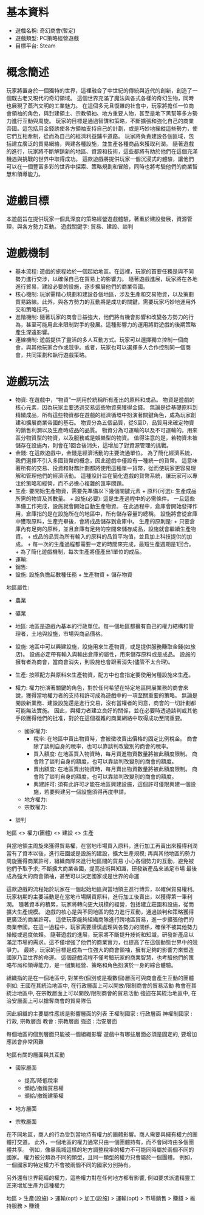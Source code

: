 # 基本資料

- 遊戲名稱: 奇幻商會(暫定)
- 遊戲類型: PC策略經營遊戲
- 目標平台: Steam

# 概念簡述

玩家將置身於一個獨特的世界，這裡融合了中世紀的傳統與近代的創新，創造了一個既古老又現代的奇幻領域。
這個世界充滿了魔法與各式各樣的奇幻生物，同時也展現了蒸汽文明的工業魅力。
在這個多元且復雜的社會中，玩家將擔任一位商會領袖的角色，與封建領主、宗教領袖、地方重要人物，甚至是地下黑幫等多方勢力進行互動與周旋。
玩家的目標是通過智謀和策略，不斷擴張和強化自己的商業帝國。這包括用金錢誘使各方領袖支持自己的計劃，或是巧妙地操縱這些勢力，使它們互相牽制，從而為自己的經濟利益鋪平道路。
玩家將負責建設各個區域，包括建立廣泛的貿易網絡，興建各種設施，並生產各種商品來獲取利潤。
隨著遊戲的進行，玩家將不斷解鎖新的地區、資源和技術，這些都將有助於他們在這個充滿機遇與挑戰的世界中取得成功。
這款遊戲將提供玩家一個沉浸式的體驗，讓他們可以在一個豐富多彩的世界中探索、策略規劃和冒險，同時也將考驗他們的商業智慧和領導能力。

# 遊戲目標

本遊戲旨在提供玩家一個具深度的策略經營遊戲體驗，著重於建設發展，資源管理，與各方勢力互動。
遊戲關鍵字: 貿易、建設、談判

# 遊戲機制

- 基本流程: 遊戲的旅程始於一個起始地區。在這裡，玩家的首要任務是與不同勢力進行交涉，以確保自己在貿易上的影響力。
            隨著遊戲進展，玩家將在各地進行貿易，建設必要的設施，逐步擴展他們的商業帝國。
- 核心機制: 玩家需精心規劃和建設各個地區，涉及生產和交易物資，以及策劃貿易路線。此外，與各方勢力的互動將是成功的關鍵，需要玩家巧妙地運用外交和策略技巧。
- 進階機制: 隨著玩家的商會日益強大，他們將有機會影響和改變各方勢力的行為，甚至可能用此來限制對手的發展。這種影響力的運用將對遊戲的後期策略產生深遠影響。
- 連線機制: 遊戲提供了靈活的多人互動方式。玩家可以選擇獨立控制一個商會，與其他玩家合作或競爭。或者，玩家也可以選擇多人合作控制同一個商會，共同策劃和執行遊戲策略。

# 遊戲玩法

- 物資: 在遊戲中，“物資”一詞用於統稱所有產出的原料和成品。
        物資是遊戲的核心元素，因為玩家主要透過交易這些物資來獲得金錢。
        無論是從基礎原料到精緻成品，所有這些物資都在遊戲的經濟循環中扮演著關鍵角色，成為玩家創建和擴展商業帝國的基石。
        物資分為五個品質，從S至D，品質用來確定物資的銷售利潤以及生產時成品的品質。
        物資分為可運輸的以及不可運輸的。用來區分物質型的物資，以及服務或是娛樂型的物資。
        值得注意的是，若物資未被儲存在設施內，則會在1回合後消失，這增加了對資源管理的挑戰。
- 金錢: 在這款遊戲中，金錢是經濟活動的主要流通單位。
        為了簡化經濟系統，我們選擇不引入多國貨幣的概念，因此遊戲中僅設有一種統一的貨幣。
        這意味著所有的交易、投資和財務計劃都將使用這種單一貨幣，從而使玩家更容易理解和管理他們的經濟活動。
        這種設計旨在簡化遊戲的貨幣系統，讓玩家可以專注於策略和經營，而不必擔心複雜的匯率問題。
- 生產: 要開始生產物資，需要先準備以下幾個關鍵元素
        + 原料(可選): 生產成品所需的物資及其數量。
        + 設施(必要): 這是生產過程中的必需條件。
        一旦這些準備工作完成，設施就會開始自動生產物資。
        在此過程中，倉庫會開始發揮作用，倉庫指的是在設施所在的地區中，所有儲存容量的總稱。
        設施將會從倉庫中獲取原料，生產完畢後，會將成品儲存到倉庫中。
        生產的原則是:
        + 只要倉庫內有足夠的原料，並且倉庫有足夠的空間來儲存成品，設施就會繼續生產物資。
        + 成品的品質為所有輸入的原料的品質平均值，並且加上科技提供的加成。
        + 每一次的生產過程都需要一定的時間來完成，最短生產週期是1回合。
        + 為了簡化遊戲機制，每次生產將僅產出1單位的成品。
- 運輸: 
- 銷售: 
- 設施: 設施負擔起數種任務
        + 生產物資
        + 儲存物資


地區屬性:
  - 農業
  - 礦業



- 地區: 地區是遊戲內基本的行政單位。每一個地區都擁有自己的權力結構和管理者，土地與設施，市場與商品價格。
- 設施: 地區中可以興建設施，設施用來生產物資，或是提供服務賺取金錢(如旅店)。
        設施必定帶有輸入與輸出倉庫的屬性，用來儲存原料或是成品。
        設施的擁有者為商會，當商會消失，則設施也會跟著消失(儘管不太合理)。
- 生產: 按照配方與原料來生產物資，配方中也會指定要使用何種設施來生產。
- 權力: 權力扮演著關鍵的角色，對於任何希望在特定地區開展業務的商會來說，獲得當地權力者的支持和許可成為遊戲中的一項至關重要的策略。
        無論是開設新業務、建設設施還是進行交易，沒有當權者的同意，商會的一切計劃都可能無法實施。
        因此，與權力者建立良好的關係，並在必要時透過談判或其他手段獲得他們的批准，對於在這個複雜的商業網絡中取得成功至關重要。
    + 國家權力:
        * 稅率: 在地區中賣出物資時，會被徵收賣出價格的固定比例稅金。
                商會除了談判自身的稅率，也可以靠談判改變別的商會的稅率。
        * 買入額度: 在地區買入物資時，每月買進物資數量將被此額度限制。
                    商會除了談判自身的額度，也可以靠談判改變別的商會的額度。
        * 賣出額度: 在地區賣出物資時，每月賣出物資數量將被此額度限制。
                    商會除了談判自身的額度，也可以靠談判改變別的商會的額度。
        * 興建許可: 須有此許可才能在地區興建設施，這個許可僅限興建一個設施，若要興建另一個設施須得再度申請。
    + 地方權力:
    + 宗教權力:
- 談判



地區 <> 權力(團體) <> 建設 <> 生產


與當地領主周旋來獲得貿易權，在當地市場買入原料，進行加工再賣出來獲得利潤
當有了資本以後，進行莊園或是設施的建設，擴大生產規模; 再與其他地區的勢力周旋獲得商業許可，組織商隊來進行地區間的貿易
小心各個勢力的互動，避免被他們予取予求; 不斷擴大商業帝國，提高技術與知識，研發新產品來滿足市場
最後成為強大的商會領袖，甚至可以決定國家或是世界的命運

這款遊戲的流程始於玩家在一個起始地區與當地領主進行博弈，以確保貿易權利。玩家初期的主要活動是在當地市場購買原料，進行加工後賣出，以獲得第一筆利潤。
隨著資本的積累，玩家將轉向更大規模的經營，包括建立莊園和設施，從而擴大生產規模。
遊戲的核心是與不同地區的勢力進行互動，通過談判和策略獲得更廣泛的商業許可。
這使玩家能夠組織商隊進行跨地區貿易，進一步擴張他們的商業帝國。在這一過程中，玩家需要謹慎處理與各勢力的關係，確保不被其他勢力操縱或過度依賴。
隨著遊戲的進展，玩家將不斷提升技術和知識，研發新產品以滿足市場的需求。這不僅增強了他們的商業實力，也提高了在這個動態世界中的競爭力。
最終，玩家的目標是成為一位強大的商會領袖，擁有足夠的影響力來塑造國家乃至世界的命運。
這個遊戲流程不僅考驗玩家的商業智慧，也考驗他們的策略布局和領導能力，是一個集經營、策略和角色扮演於一身的綜合體驗。


組織指的是在一個地區中, 對某些(個別或是複數個)層面可與商會產生互動的團體
例如:
  王國在其統治地區中, 在行政層面上可以開放/限制商會的貿易活動
  教會在其統治地區中, 在宗教層面上可以開放/限制商會的貿易活動
  強盜在其統治地區中, 在治安層面上可以搶奪商會的貿易隊伍

因此組織的主要屬性應該是影響層面的列表
  王權制國家 : 行政層面
  神權制國家 : 行政, 宗教層面
  教會 : 宗教層面
  強盜 : 治安層面

每個地區的個別層面只能被一個組織影響
遊戲中有哪些層面必須是固定的, 要增加應該會非常困難

地區有關的層面與其互動
- 國家層面
    - 提高/降低稅率
    - 頒給/撤銷貿易權
    - 頒給/撤銷建築權

- 地方層面

- 宗教層面



在不同地區，商人的行為受到當地持有權力的團體影響。商人需要與擁有權力的團體打交道。
此外，一個地區的權力通常只由一個團體持有，而不會同時由多個團體共享。
例如，像暴風城這樣的地方調整稅率的權力不可能同時屬於兩個不同的國家。
權力被分類為不同的類型，且同一類型的權力只會屬於一個團體。
例如，一個國家的特定權力不會被兩個不同的國家分別持有。

另外還有世界範疇的權力，這些權力對在任何地方都有影響, 例如要求派遣精靈工匠來增加生產力這種權力


地區 > 生產(設施) > 運輸(opt) > 加工(設施) > 運輸(opt) > 市場銷售 > 賺錢
                                                       > 維持服務 > 賺錢

